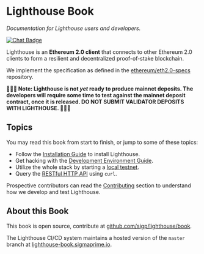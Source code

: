 # Lighthouse Book

_Documentation for Lighthouse users and developers._

[![Chat Badge]][Chat Link]

[Chat Badge]: https://img.shields.io/badge/chat-discord-%237289da
[Chat Link]: https://discord.gg/cyAszAh

Lighthouse is an **Ethereum 2.0 client** that connects to other Ethereum 2.0
clients to form a resilient and decentralized proof-of-stake blockchain.

We implement the specification as defined in the
[ethereum/eth2.0-specs](https://github.com/ethereum/eth2.0-specs) repository.

**🚨🚨🚨 Note: Lighthouse is not *yet* ready to produce mainnet deposits. The developers will require some
time to test against the mainnet deposit contract, once it is released. DO NOT SUBMIT VALIDATOR
DEPOSITS WITH LIGHTHOUSE. 🚨🚨🚨**

## Topics

You may read this book from start to finish, or jump to some of these topics:

- Follow the [Installation Guide](./installation.md) to install Lighthouse.
- Get hacking with the [Development Environment Guide](./setup.md).
- Utilize the whole stack by starting a [local testnet](./local-testnets.md).
- Query the [RESTful HTTP API](./api.md) using `curl`.


Prospective contributors can read the [Contributing](./contributing.md) section
to understand how we develop and test Lighthouse.

## About this Book

This book is open source, contribute at
[github.com/sigp/lighthouse/book](https://github.com/sigp/lighthouse/tree/master/book).

The Lighthouse CI/CD system maintains a hosted version of the `master` branch
at [lighthouse-book.sigmaprime.io](http://lighthouse-book.sigmaprime.io).
